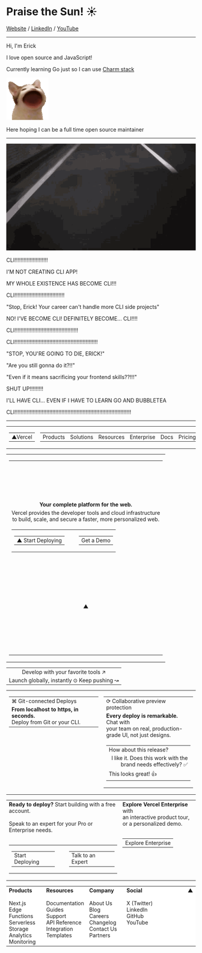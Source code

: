 # Praise the Sun! ☀️

[Website](https://ericc-ch.github.io) / [LinkedIn](https://www.linkedin.com/in/erick-christian-p) / [YouTube](https://www.youtube.com/@erickchristian2)

---

Hi, I'm Erick

I love open source and JavaScript!

Currently learning Go just so I can use [Charm stack](https://charm.sh)

![popcat](./popcat.gif)

Here hoping I can be a full time open source maintainer

---

![dramatic scene](./takeshi-loves-cli.gif)

CLI!!!!!!!!!!!!!!!!!!!!!!

I'M NOT CREATING CLI APP!

MY WHOLE EXISTENCE HAS BECOME CLI!!!

CLI!!!!!!!!!!!!!!!!!!!!!!!!!!!!!!!!!

"Stop, Erick! Your career can't handle more CLI side projects"

NO! I'VE BECOME CLI! DEFINITELY BECOME... CLI!!!!

CLI!!!!!!!!!!!!!!!!!!!!!!!!!!!!!!!!!!!!!!!!!!

CLI!!!!!!!!!!!!!!!!!!!!!!!!!!!!!!!!!!!!!!!!!!!!!!!!!!!!!!!

"STOP, YOU'RE GOING TO DIE, ERICK!"

"Are you still gonna do it?!!"

"Even if it means sacrificing your frontend skills??!!!"

SHUT UP!!!!!!!!!

I'LL HAVE CLI... EVEN IF I HAVE TO LEARN GO AND BUBBLETEA

CLI!!!!!!!!!!!!!!!!!!!!!!!!!!!!!!!!!!!!!!!!!!!!!!!!!!!!!!!!!!!!!!!!!!!!!!!!!!!!!

---

<table width="100%">
  <tr>
    <td width="20%">
      <table>
        <tr>
          <td>▲Vercel</td>
        </tr>
      </table>
    </td>
    <td width="50%">
      <table cellpadding="0" width="100%">
        <tr>
          <td>Products</td>
          <td>Solutions</td>
          <td>Resources</td>
          <td>Enterprise</td>
          <td>Docs</td>
          <td>Pricing</td>
        </tr>
      </table>
    </td>
    <td width="30%" align="right">
      <table cellpadding="5" align="right">
        <tr>
          <td>Contact</td>
          <td>Dashboard</td>
          <td>CP</td>
        </tr>
      </table>
    </td>
  </tr>
</table>

<table width="100%" cellpadding="0">
  <tr>
    <td>
      <table width="80%" cellpadding="20" align="center">
        <tr>
          <td height="100"></td>
        </tr>
        <tr>
          <td align="center">
            <b>Your complete platform for the web.</b>
          </td>
        </tr>
        <tr>
          <td align="center">
            Vercel provides the developer tools and cloud
            infrastructure<br />
            to build, scale, and secure a faster, more personalized
            web.
          </td>
        </tr>
        <tr>
          <td align="center">
            <table cellpadding="0">
              <tr>
                <td>
                  <table cellpadding="10">
                    <tr>
                      <td>▲ Start Deploying</td>
                    </tr>
                  </table>
                </td>
                <td width="10"></td>
                <td>
                  <table cellpadding="10">
                    <tr>
                      <td>Get a Demo</td>
                    </tr>
                  </table>
                </td>
              </tr>
            </table>
          </td>
        </tr>
        <tr>
          <td align="center" height="250">▲</td>
        </tr>
      </table>
    </td>
  </tr>
</table>

<table width="100%" cellpadding="20">
  <tr>
    <td align="center">Develop with your favorite tools ↗</td>
  </tr>
  <tr>
    <td align="center">
      Launch globally, instantly ⊙ Keep pushing ↝
    </td>
  </tr>
</table>

<table width="80%" cellpadding="20" align="center">
  <tr>
    <td width="50%" valign="top">
      <table width="100%" cellpadding="10">
        <tr>
          <td>⌘ Git-connected Deploys</td>
        </tr>
        <tr>
          <td>
            <b>From localhost to https, in seconds.</b>
            <br />
            Deploy from Git or your CLI.
          </td>
        </tr>
      </table>
    </td>
    <td width="50%" valign="top">
      <table width="100%" cellpadding="10">
        <tr>
          <td>⟳ Collaborative preview protection</td>
        </tr>
        <tr>
          <td>
            <b>Every deploy is remarkable.</b> Chat with
            <br />
            your team on real, production-grade UI, not just designs.
          </td>
        </tr>
        <tr>
          <td>
            <table width="100%" cellpadding="5">
              <tr>
                <td>How about this release?</td>
              </tr>
              <tr>
                <td align="right">
                  I like it. Does this work with the brand needs
                  effectively? ✅
                </td>
              </tr>
              <tr>
                <td>This looks great! 👍</td>
              </tr>
            </table>
          </td>
        </tr>
      </table>
    </td>
  </tr>
</table>

<table width="80%" cellpadding="20" align="center">
  <tr>
    <td width="60%" valign="top">
      <b>Ready to deploy?</b> Start building with a free account.
      <br /><br />
      Speak to an expert for your Pro or Enterprise needs.
      <br /><br />
      <table cellpadding="0">
        <tr>
          <td>
            <table cellpadding="10">
              <tr>
                <td>Start Deploying</td>
              </tr>
            </table>
          </td>
          <td width="10"></td>
          <td>
            <table cellpadding="10">
              <tr>
                <td>Talk to an Expert</td>
              </tr>
            </table>
          </td>
        </tr>
      </table>
    </td>
    <td width="40%" valign="top">
      <b>Explore Vercel Enterprise</b> with
      <br />
      an interactive product tour,
      <br />
      or a personalized demo.
      <br /><br />
      <table cellpadding="10">
        <tr>
          <td>Explore Enterprise</td>
        </tr>
      </table>
    </td>
  </tr>
</table>

<table width="80%" cellpadding="5" align="center" bgcolor="white" >
  <tr valign="top">
    <td width="20%">
      <b>Products</b>
      <br /><br />
      Next.js<br />
      Edge Functions<br />
      Serverless<br />
      Storage<br />
      Analytics<br />
      Monitoring<br />
    </td>
    <td width="20%">
      <b>Resources</b>
      <br /><br />
      Documentation<br />
      Guides<br />
      Support<br />
      API Reference<br />
      Integration<br />
      Templates<br />
    </td>
    <td width="20%">
      <b>Company</b>
      <br /><br />
      About Us<br />
      Blog<br />
      Careers<br />
      Changelog<br />
      Contact Us<br />
      Partners<br />
    </td>
    <td width="20%">
      <b>Social</b>
      <br /><br />
      X (Twitter)<br />
      LinkedIn<br />
      GitHub<br />
      YouTube<br />
    </td>
    <td width="20%" align="right" valign="top">▲</td>
  </tr>
</table>
